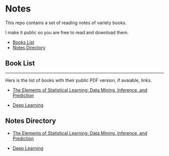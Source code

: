 # Notes
This repo contains a set of reading notes of variety books. 

I make it public so you are free to read and download them.

* [Books List](#book-list)
* [Notes Directory](#notes-directory)

## Book List ##
---
Hers is the list of books with their public PDF version, if avaiable, links.

* [The Elements of Statistical Learning: Data Mining, Inference, and Prediction](http://statweb.stanford.edu/~tibs/ElemStatLearn/printings/ESLII_print10.pdf)

* [Deep Learning](http://www.deeplearningbook.org/)

## Notes Directory
* [The Elements of Statistical Learning: Data Mining, Inference, and Prediction](/The%20Elements%20of%20Statistical%20Learning)

* [Deep Learning](/Deep%20Learning)